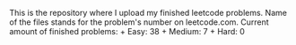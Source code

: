 This is the repository where I upload my finished leetcode problems.
Name of the files stands for the problem's number on leetcode.com.
Current amount of finished problems:
    + Easy: 38
    + Medium: 7
    + Hard: 0
